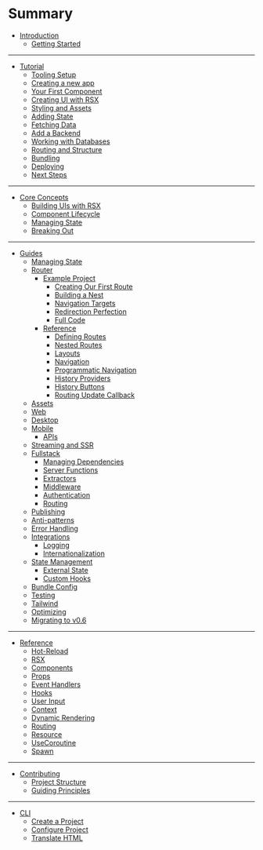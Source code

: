 # Summary

- [Introduction](index.md)
  - [Getting Started](getting_started/index.md)
---

- [Tutorial](guide/index.md)
  - [Tooling Setup](guide/tooling.md)
  - [Creating a new app](guide/new_app.md)
  - [Your First Component](guide/component.md)
  - [Creating UI with RSX](guide/rsx.md)
  - [Styling and Assets](guide/assets.md)
  - [Adding State](guide/state.md)
  - [Fetching Data](guide/data_fetching.md)
  - [Add a Backend](guide/backend.md)
  - [Working with Databases](guide/databases.md)
  - [Routing and Structure](guide/routing.md)
  - [Bundling](guide/bundle.md)
  - [Deploying](guide/deploy.md)
  - [Next Steps](guide/next_steps.md)

---

- [Core Concepts](essentials/index.md)
  - [Building UIs with RSX](essentials/rsx/index.md)
  - [Component Lifecycle](essentials/lifecycle/index.md)
  - [Managing State](essentials/state/index.md)
  - [Breaking Out](essentials/breaking/index.md)

---

- [Guides](guides/index.md)
  - [Managing State](guides/managing_state.md)
  - [Router](router/index.md)
    - [Example Project](router/example/index.md)
      - [Creating Our First Route](router/example/first-route.md)
      - [Building a Nest](router/example/building-a-nest.md)
      - [Navigation Targets](router/example/navigation-targets.md)
      - [Redirection Perfection](router/example/redirection-perfection.md)
      - [Full Code](router/example/full-code.md)
    - [Reference](router/reference/index.md)
      - [Defining Routes](router/reference/routes/index.md)
      - [Nested Routes](router/reference/routes/nested.md)
      - [Layouts](router/reference/layouts.md)
      - [Navigation](router/reference/navigation/index.md)
      - [Programmatic Navigation](router/reference/navigation/programmatic.md)
      - [History Providers](router/reference/history-providers.md)
      - [History Buttons](router/reference/history-buttons.md)
      - [Routing Update Callback](router/reference/routing-update-callback.md)
  - [Assets](guides/assets.md)
  - [Web](guides/web/index.md)
  - [Desktop](guides/desktop/index.md)
  - [Mobile](guides/mobile/index.md)
    - [APIs](guides/mobile/apis.md)
  - [Streaming and SSR](guides/ssr.md)
  - [Fullstack](guides/fullstack/index.md)
    - [Managing Dependencies](guides/fullstack/managing_dependencies.md)
  	- [Server Functions](guides/fullstack/server_functions.md)
  	- [Extractors](guides/fullstack/extractors.md)
  	- [Middleware](guides/fullstack/middleware.md)
  	- [Authentication](guides/fullstack/authentication.md)
  	- [Routing](guides/fullstack/routing.md)
  - [Publishing](cookbook/publishing.md)
  - [Anti-patterns](cookbook/antipatterns.md)
  - [Error Handling](cookbook/error_handling.md)
  - [Integrations](cookbook/integrations/index.md)
    - [Logging](cookbook/integrations/logging.md)
    - [Internationalization](cookbook/integrations/internationalization.md)
  - [State Management](cookbook/state/index.md)
    - [External State](cookbook/state/external/index.md)
    - [Custom Hooks](cookbook/state/custom_hooks/index.md)
  - [Bundle Config](cookbook/bundling.md)
  - [Testing](cookbook/testing.md)
  - [Tailwind](cookbook/tailwind.md)
  - [Optimizing](cookbook/optimizing.md)
  - [Migrating to v0.6](migration/index.md)

---
- [Reference](reference/index.md)
  - [Hot-Reload](reference/hotreload.md)
  - [RSX](reference/rsx.md)
  - [Components](reference/components.md)
  - [Props](reference/component_props.md)
  - [Event Handlers](reference/event_handlers.md)
  - [Hooks](reference/hooks.md)
  - [User Input](reference/user_input.md)
  - [Context](reference/context.md)
  - [Dynamic Rendering](reference/dynamic_rendering.md)
  - [Routing](reference/router.md)
  - [Resource](reference/use_resource.md)
  - [UseCoroutine](reference/use_coroutine.md)
  - [Spawn](reference/spawn.md)

---
- [Contributing](contributing/index.md)
  - [Project Structure](contributing/project_structure.md)
  - [Guiding Principles](contributing/guiding_principles.md)

---
- [CLI](CLI/index.md)
	- [Create a Project](CLI/creating.md)
	- [Configure Project](CLI/configure.md)
  - [Translate HTML](CLI/translate.md)

<!-- - [Static Generation](router/reference/static-generation.md) -->
<!-- - [CLI in Depth](router/reference/cli-in-depth.md)
	- [SDK](router/reference/sdk.md)
	- [Fullstack and the server](router/reference/fullstack-and-the-server.md) -->

<!-- - [Walkthrough of Internals](contributing/walkthrough_readme.md) -->
<!-- Empty file. TODO: Uncomment when the file is finished. - [Governance](contributing/governance.md) -->

<!--
  - [Liveview](reference/liveview.md)
  - [Choosing A Web Renderer](reference/choosing_a_web_renderer.md) -->


<!-- # Overview / what these guides are for -->

<!-- [Important Hooks - Overview]()
[Router and managing “pages”]()
[The “Document” abstraction]()
[Understanding Hot-Reloading]()
[CLI in Depth]()
[SDK]()
[Fullstack/The server]()
[WASM]()
[Desktop]()
[Mobile]()
[SDK]()
[Hosting Options]()
[Reactivity in way too much depth]()
[rsx! in way too much depth?]()
[Building Libraries for Dioxus]()
[Custom Renderer]()
[Crates and Compatibility]()
[Accessibility]() -->


<!-- - [Reference](reference/index.md)

  - [Managing State](reference/managing_state.md)
  - [Component Lifecycle](reference/component_lifecycle.md) -->
